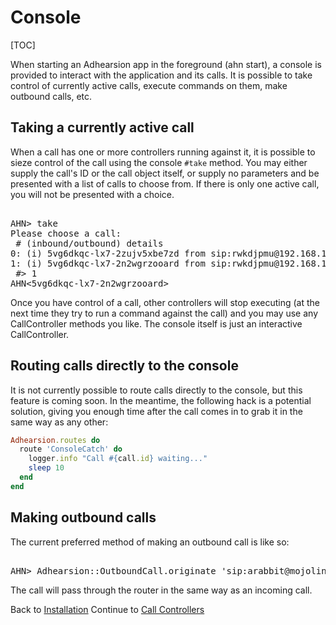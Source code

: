 # Console

[TOC]

When starting an Adhearsion app in the foreground (ahn start), a console is provided to interact with the application and its calls. It is possible to take control of currently active calls, execute commands on them, make outbound calls, etc.

## Taking a currently active call

When a call has one or more controllers running against it, it is possible to sieze control of the call using the console `#take` method. You may either supply the call's ID or the call object itself, or supply no parameters and be presented with a list of calls to choose from. If there is only one active call, you will not be presented with a choice.

<pre class='terminal'>

AHN> take
Please choose a call:
 # (inbound/outbound) details
0: (i) 5vg6dkqc-lx7-2zujv5xbe7zd from sip:rwkdjpmu@192.168.1.74 to sip:usera@127.0.0.1
1: (i) 5vg6dkqc-lx7-2n2wgrzooard from sip:rwkdjpmu@192.168.1.74 to sip:usera@127.0.0.1
 #> 1
AHN<5vg6dkqc-lx7-2n2wgrzooard>
</pre>

Once you have control of a call, other controllers will stop executing (at the next time they try to run a command against the call) and you may use any CallController methods you like. The console itself is just an interactive CallController.

## Routing calls directly to the console

It is not currently possible to route calls directly to the console, but this feature is coming soon. In the meantime, the following hack is a potential solution, giving you enough time after the call comes in to grab it in the same way as any other:

```ruby
Adhearsion.routes do
  route 'ConsoleCatch' do
    logger.info "Call #{call.id} waiting..."
    sleep 10
  end
end
```

## Making outbound calls

The current preferred method of making an outbound call is like so:

<pre class='terminal'>

AHN> Adhearsion::OutboundCall.originate 'sip:arabbit@mojolingo.com', from: 'sip:foo@bar.com'
</pre>

The call will pass through the router in the same way as an incoming call.

<div class='docs-progress-nav'>
  <span class='back'>
    Back to <a href="/docs/getting-started/installation">Installation</a>
  </span>
  <span class='forward'>
    Continue to <a href="/docs/call-controllers">Call Controllers</a>
  </span>
</div>
